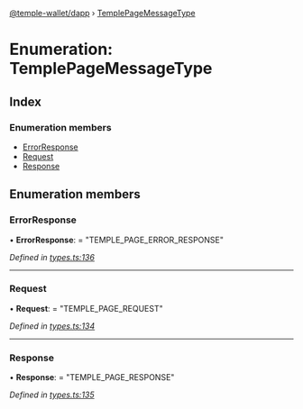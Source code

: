 [@temple-wallet/dapp](../README.md) › [TemplePageMessageType](templepagemessagetype.md)

# Enumeration: TemplePageMessageType

## Index

### Enumeration members

* [ErrorResponse](templepagemessagetype.md#errorresponse)
* [Request](templepagemessagetype.md#request)
* [Response](templepagemessagetype.md#response)

## Enumeration members

###  ErrorResponse

• **ErrorResponse**: = "TEMPLE_PAGE_ERROR_RESPONSE"

*Defined in [types.ts:136](https://github.com/madfish-solutions/templewallet-dapp/blob/90de0a9/src/types.ts#L136)*

___

###  Request

• **Request**: = "TEMPLE_PAGE_REQUEST"

*Defined in [types.ts:134](https://github.com/madfish-solutions/templewallet-dapp/blob/90de0a9/src/types.ts#L134)*

___

###  Response

• **Response**: = "TEMPLE_PAGE_RESPONSE"

*Defined in [types.ts:135](https://github.com/madfish-solutions/templewallet-dapp/blob/90de0a9/src/types.ts#L135)*
